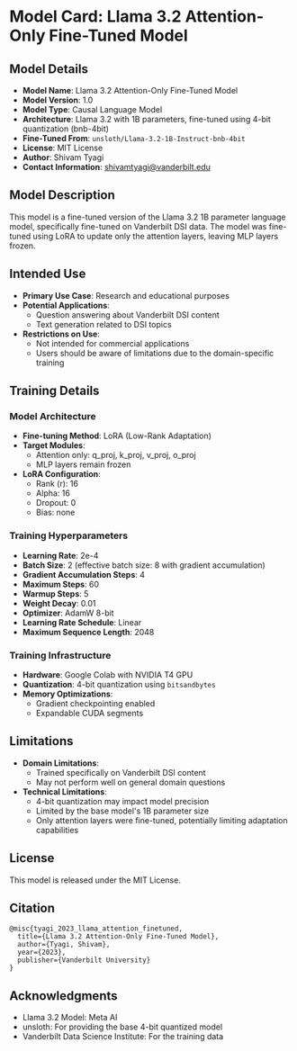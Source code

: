 # Model Card: Llama 3.2 Attention-Only Fine-Tuned Model

## Model Details

- **Model Name**: Llama 3.2 Attention-Only Fine-Tuned Model
- **Model Version**: 1.0
- **Model Type**: Causal Language Model
- **Architecture**: Llama 3.2 with 1B parameters, fine-tuned using 4-bit quantization (bnb-4bit)
- **Fine-Tuned From**: `unsloth/Llama-3.2-1B-Instruct-bnb-4bit`
- **License**: MIT License
- **Author**: Shivam Tyagi
- **Contact Information**: shivamtyagi@vanderbilt.edu

## Model Description

This model is a fine-tuned version of the Llama 3.2 1B parameter language model, specifically fine-tuned on Vanderbilt DSI data. The model was fine-tuned using LoRA to update only the attention layers, leaving MLP layers frozen.

## Intended Use

- **Primary Use Case**: Research and educational purposes
- **Potential Applications**:
  - Question answering about Vanderbilt DSI content
  - Text generation related to DSI topics
- **Restrictions on Use**:
  - Not intended for commercial applications
  - Users should be aware of limitations due to the domain-specific training

## Training Details

### Model Architecture
- **Fine-tuning Method**: LoRA (Low-Rank Adaptation)
- **Target Modules**: 
  - Attention only: q_proj, k_proj, v_proj, o_proj
  - MLP layers remain frozen
- **LoRA Configuration**:
  - Rank (r): 16
  - Alpha: 16
  - Dropout: 0
  - Bias: none

### Training Hyperparameters
- **Learning Rate**: 2e-4
- **Batch Size**: 2 (effective batch size: 8 with gradient accumulation)
- **Gradient Accumulation Steps**: 4
- **Maximum Steps**: 60
- **Warmup Steps**: 5
- **Weight Decay**: 0.01
- **Optimizer**: AdamW 8-bit
- **Learning Rate Schedule**: Linear
- **Maximum Sequence Length**: 2048

### Training Infrastructure
- **Hardware**: Google Colab with NVIDIA T4 GPU
- **Quantization**: 4-bit quantization using `bitsandbytes`
- **Memory Optimizations**: 
  - Gradient checkpointing enabled
  - Expandable CUDA segments

## Limitations

- **Domain Limitations**: 
  - Trained specifically on Vanderbilt DSI content
  - May not perform well on general domain questions
- **Technical Limitations**:
  - 4-bit quantization may impact model precision
  - Limited by the base model's 1B parameter size
  - Only attention layers were fine-tuned, potentially limiting adaptation capabilities

## License

This model is released under the MIT License.

## Citation

```
@misc{tyagi_2023_llama_attention_finetuned,
  title={Llama 3.2 Attention-Only Fine-Tuned Model},
  author={Tyagi, Shivam},
  year={2023},
  publisher={Vanderbilt University}
}
```

## Acknowledgments

- Llama 3.2 Model: Meta AI
- unsloth: For providing the base 4-bit quantized model
- Vanderbilt Data Science Institute: For the training data
